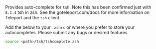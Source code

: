 Provides auto-complete for `tsh`.  Note this has been confirmed just with `8.1.4` tsh in zsh.  See the goteleport.com/docs for more information on Teleport and the `tsh` client.

Add the below to your `.zshrc` or where you prefer to store your autocompletes.  Please submit any bugs or desired features.

```zsh
source <path>/tsh/tshcomplete.zsh
```
